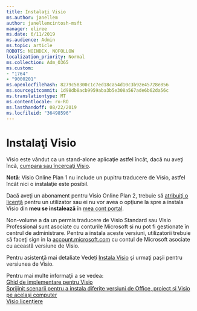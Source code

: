 ```yaml
---
title: Instalaţi Visio
ms.author: janellem
author: janellemcintosh-msft
manager: eliree
ms.date: 6/11/2019
ms.audience: Admin
ms.topic: article
ROBOTS: NOINDEX, NOFOLLOW
localization_priority: Normal
ms.collection: Adm_O365
ms.custom:
- "1764"
- "9000201"
ms.openlocfilehash: 8279c58300c1c7ed18ca54d10c3b92e45728e856
ms.sourcegitcommit: 1d98db8acb9959aba3b5e308a567ade6b62da56c
ms.translationtype: MT
ms.contentlocale: ro-RO
ms.lasthandoff: 08/22/2019
ms.locfileid: "36498596"
---
```

# <a name="install-visio"></a>Instalaţi Visio

Visio este vândut ca un stand-alone aplicaţie astfel încât, dacă nu aveţi încă, [cumpara sau încercaţi Visio](https://products.office.com/visio). 

**Notă**: Visio Online Plan 1 nu include un pupitru traducere de Visio, astfel încât nici o instalaţie este posibil.

Dacă aveţi un abonament pentru Visio Online Plan 2, trebuie să [atribuiţi o licenţă](https://docs.microsoft.com/office365/admin/subscriptions-and-billing/assign-licenses-to-users?wt.mc_id=OfficeAdm_ClientDIA_Alchemy1764) pentru un utilizator sau ei nu vor avea o opţiune la spre a instala Visio din **meu se instalează** în [mea cont portal](https://portal.office.com/account#installs). 

Non-volume a da un permis traducere de Visio Standard sau Visio Professional sunt asociate cu conturile Microsoft si nu pot fi gestionate în centrul de administrare. Pentru a instala aceste versiuni, utilizatorii trebuie să faceţi sign in la [account.microsoft.com](https://account.microsoft.com) cu contul de Microsoft asociate cu această versiune de Visio.

Pentru asistenţă mai detaliate Vedeți [Instala Visio](https://support.office.com/article/f98f21e3-aa02-4827-9167-ddab5b025710?wt.mc_id=OfficeAdm_ClientDIA_Alchemy1764) şi urmaţi paşii pentru versiunea de Visio.

Pentru mai multe informaţii a se vedea:<br>
[Ghid de implementare pentru Visio](https://docs.microsoft.com/deployoffice/deployment-guide-for-visio)<br>
[Sprijinit scenarii pentru a instala diferite versiuni de Office, proiect şi Visio pe acelaşi computer](https://docs.microsoft.com/deployoffice/install-different-office-visio-and-project-versions-on-the-same-computer)<br>
[Visio licenţiere](https://products.office.com/visio/microsoft-visio-volume-licensing-visio-for-multiple-users)